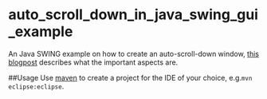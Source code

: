 # auto_scroll_down_in_java_swing_gui_example
An Java SWING example on how to create an auto-scroll-down window, [this blogpost](https://cogitooverdose.wordpress.com/2015/09/21/auto-scroll-down-in-swing-gui-logging-status-window/) describes what the important aspects are.

##Usage
Use [maven](https://maven.apache.org/) to create a project for the IDE of your choice, e.g.`mvn eclipse:eclipse`.
